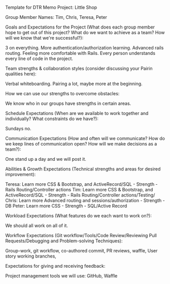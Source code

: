 Template for DTR Memo Project: Little Shop

Group Member Names: Tim, Chris, Teresa, Peter

Goals and Expectations for the Project (What does each group member hope to get out of this project? What do we want to achieve as a team? How will we know that we're successful?):

3 on everything. More authentication/authorization learning. Advanced rails routing. Feeling more comfortable with Rails. Every person understands every line of code in the project.

Team strengths & collaboration styles (consider discussing your Pairin qualities here):

Verbal whiteboarding. Pairing a lot, maybe more at the beginning.

How we can use our strengths to overcome obstacles:

We know who in our groups have strengths in certain areas.

Schedule Expectations (When are we available to work together and individually? What constraints do we have?):

Sundays no.

Communication Expectations (How and often will we communicate? How do we keep lines of communication open? How will we make decisions as a team?):

One stand up a day and we will post it.

Abilities & Growth Expectations (Technical strengths and areas for desired improvement):

Teresa: Learn more CSS & Bootstrap, and ActiveRecord/SQL - Strength - Rails Routing/Controller actions Tim: Learn more CSS & Bootstrap, and ActiveRecord/SQL - Strength - Rails Routing/Controller actions/Testing/ Chris: Learn more Advanced routing and sessions/authorization - Strength - DB Peter: Learn more CSS - Strength - SQL/Active Record

Workload Expectations (What features do we each want to work on?):

We should all work on all of it.

Workflow Expectations (Git workflow/Tools/Code Review/Reviewing Pull Requests/Debugging and Problem-solving Techniques):

Group-work, git workflow, co-authored commit, PR reviews, waffle, User story working branches,

Expectations for giving and receiving feedback:

Project management tools we will use: GitHub, Waffle
